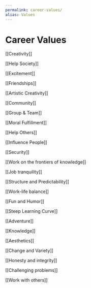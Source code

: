 ```yaml
---
permalink: career-values/
alias: Values
---
```


# Career Values

[[Creativity]]

[[Help Society]]

[[Excitement]]

[[Friendships]]

[[Artistic Creativity]]

[[Community]]

[[Group & Team]]

[[Moral Fulfillment]]

[[Help Others]]

[[Influence People]]

[[Security]]

[[Work on the frontiers of knowledge]]

[[Job tranquility]]

[[Structure and Predictability]]

[[Work-life balance]]

[[Fun and Humor]]

[[Steep Learning Curve]]

[[Adventure]]

[[Knowledge]]

[[Aesthetics]]

[[Change and Variety]]

[[Honesty and integrity]]

[[Challenging problems]]

[[Work with others]]
